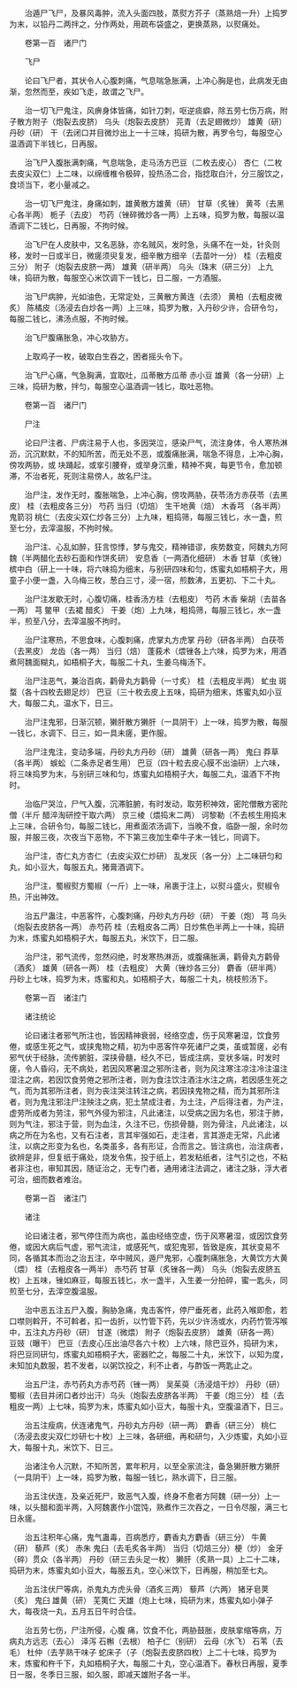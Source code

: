 <!-- { "loadSidebar": true } -->
　　治遁尸飞尸，及暴风毒肿，流入头面四肢，蒸熨方芥子（蒸熟焙一升）上捣罗为末，以铅丹二两拌之，分作两处，用疏布袋盛之，更换蒸熟，以熨痛处。

　　卷第一百　诸尸门

　　飞尸

　　论曰飞尸者，其状令人心腹刺痛，气息喘急胀满，上冲心胸是也，此病发无由渐，忽然而至，疾如飞走，故谓之飞尸。

　　治一切飞尸鬼注，风痹身体皆痛，如针刀刺，呕逆痰癖，除五劳七伤万病，附子散方附子（炮裂去皮脐） 乌头（炮裂去皮脐） 芫青（去足翅微炒） 雄黄（研） 丹砂（研） 干（去闭口并目微炒出上一十三味，捣研为散，再罗令匀，每服空心温酒调下半钱匕，日再服。

　　治飞尸入腹胀满刺痛，气息喘急，走马汤方巴豆（二枚去皮心） 杏仁（二枚去皮尖双仁）上二味，以绵缠椎令极碎，投热汤二合，指捻取白汁，分三服饮之，食顷当下，老小量减之。

　　治一切飞尸鬼注，身痛如刺，雄黄散方雄黄（研） 甘草（炙锉） 黄芩（去黑心各半两） 栀子（去皮） 芍药（锉碎微炒各一两）上五味，捣罗为散，每服以温酒调下二钱匕，日再服，不拘时候。

　　治飞尸在人皮肤中，又名恶脉，亦名贼风，发时急，头痛不在一处，针灸则移，发时一日或半日，微瘥须臾复发，细辛散方细辛（去苗叶一分） 桂（去粗皮三分） 附子（炮裂去皮脐一两） 雄黄（研半两） 乌头（珠末（研三分） 上九味，捣研为散，每服空心米饮调下一钱匕，日二服，一方酒服。

　　治飞尸病肿，光如油色，无常定处，三黄散方黄连（去须） 黄柏（去粗皮微炙） 陈橘皮（汤浸去白炒各一两）上三味，捣罗为散，入丹砂少许，合研令匀，每服二钱匕，沸汤点服，不拘时候。

　　治飞尸腹痛胀急，冲心攻胁方。

　　上取鸡子一枚，破取白生吞之，困者摇头令下。

　　治飞尸心痛，气急胸满，宜取吐，瓜蒂散方瓜蒂 赤小豆 雄黄（各一分研）上三味，捣研为散，拌匀，每服空心温酒调一钱匕，取吐恶物。

　　卷第一百　诸尸门

　　尸注

　　论曰尸注者、尸病注易于人也，多因哭泣，感染尸气，流注身体，令人寒热淋沥，沉沉默默，不的知所苦，而无处不恶，或腹痛胀满，喘急不得息，上冲心胸，傍攻两胁，或 块踊起，或挛引腰脊，或举身沉重，精神不爽，每更节令，愈加顿滞，不治者死，死则注易傍人，故名尸注。

　　治尸注，发作无时，腹胀喘急，上冲心胸，傍攻两胁，茯苓汤方赤茯苓（去黑皮） 桂（去粗皮各三分） 芍药 当归（切焙） 生干地黄（焙） 木香芎 （各半两） 鬼箭羽 桃仁（去皮尖双仁炒各三分）上九味，粗捣筛，每服三钱匕，水一盏，煎至七分，去滓温服，不拘时候。

　　治尸注、心乱如醉，狂言惊悸，梦与鬼交，精神错谬，疾势数变，阿魏丸方阿魏（半两醋化去砂石面和作饼炙研） 安息香（一两酒化细研） 木香 甘草（炙锉）槟中白（研上一十味，将六味捣为细末，与别研四味和匀，炼蜜丸如梧桐子大，用童子小便一盏，入乌梅三枚，葱白三寸，浸一宿，煎数沸，五更初、下二十丸。

　　治尸注发歇无时，心腹切痛，桂香汤方桂（去粗皮） 芍药 木香 柴胡（去苗各一两） 芎 鳖甲（去裙 醋炙） 干姜（炮）上九味，粗捣筛，每服三钱匕，水一盏半，煎至八分，去滓温服不拘时。

　　治尸注寒热，不思食味，心腹刺痛，虎掌丸方虎掌 丹砂（研各半两） 白茯苓（去黑皮） 龙齿（各一两） 当归（焙） 蓬莪术（煨锉各上六味，捣罗为末，用酒煮阿魏面糊丸，如梧桐子大，每服二十丸，生姜乌梅汤下。

　　治尸注恶气，兼治百病，鹳骨丸方鹳骨（一寸炙） 桂（去粗皮半两） 虻虫 斑蝥（各十四枚去翅足炒） 巴豆（三十枚去皮上五味，捣研为细末，炼蜜丸如小豆大，每服二丸，温水下，日三。

　　治尸注鬼邪，日渐沉顿，獭肝散方獭肝（一具阴干）上一味，捣罗为散，每服一钱匕，水调下、日三，如一具未瘥，更作服。

　　治尸注鬼注，变动多端，丹砂丸方丹砂（研） 雄黄（研各一两） 鬼臼 莽草（各半两） 蜈蚣（二条赤足者生用） 巴豆（四十粒去皮心膜不出油研）上六味，将三味捣罗为末，与别研三味和匀，炼蜜丸如梧桐子大，每服二丸，温酒下不拘时。

　　治临尸哭泣，尸气入腹，沉滞脏腑，有时发动，取劳积神效，密陀僧散方密陀僧（半斤 醋淬淘研控干取六两） 京三棱（煨捣末二两） 诃黎勒（不去核生用捣末上三味，合研令匀，每服二钱匕，用煮面浓汤调下，当晚不食，临卧一服，余时勿服，并服三夜，次夜当下恶物，不下第三夜加生牵牛子末一钱匕，同调下。

　　治尸注，杏仁丸方杏仁（去皮尖双仁炒研） 乱发灰（各一分）上二味研匀和丸，如小豆大，每服五丸，猪膏酒调下。

　　治尸注，蜀椒熨方蜀椒（一斤）上一味，帛裹于注上，以熨斗盛火，熨椒令热，汗出神效。

　　治五尸蛊注，中恶客忤，心腹刺痛，丹砂丸方丹砂（研） 干姜（炮） 芎 乌头（炮裂去皮脐各一两） 赤芍药 桂（去粗皮各二两）日炒焦色半两上一十味，捣研为末，炼蜜丸如梧桐子大，每服五丸，米饮下，日二服。

　　治尸注，邪气流传，忽然闷绝，时发寒热淋沥，或腹痛胀满，鹳骨丸方鹳骨（酒炙） 雄黄（研各一两） 桂（去粗皮） 大黄（锉炒各三分） 麝香（研半两） 丹砂上七味，捣罗为末，炼蜜和丸，如梧桐子大，每服二十丸，桃枝煎汤下。

　　卷第一百　诸注门

　　诸注统论

　　论曰诸注者邪气所注也，皆因精神衰弱，经络空虚，伤于风寒暑湿，饮食劳倦，或感生死之气，或挟鬼物之精，初为中恶客忤卒死诸尸之类，虽或暂瘥，必有邪气伏于经脉，流传腑脏，深挟骨髓，经久不已，皆成注病，变状多端，时发时瘥，令人昏闷，无不病处，若因风寒暑湿之邪所注者，则为风注寒注凉注冷注温注湿注之病，若因饮食劳倦之邪所注者，则为食注饮注酒注水注之病，若因感生死之气，而为其邪所注者，则为丧注哭注转注之病，若因挟鬼物之精，而为其邪所注者，则为鬼注邪注尸注殃注之病，犯土禁成注者，为土注，产后得注者，为产注，虚劳所成者为劳注，邪气外侵为邪注，凡此诸注，以受病之因为名也，邪注于肺，则为气注，邪注于营，则为血注，久注不已，伤损骨髓，则为骨注，凡此诸注，以病之所在为名也，又有石注者，言其牢强如石，走注者，言其游走无常，凡此诸注，以病之形变为名也，名类虽多，各有形证，合而言之。皆注病也，治注病者，欲辨是非，但复纸于痛处，烧发令焦，投于纸上，若发粘纸者，注气引之也，不粘者非注也，审知其因，随证治之，无专门者，通用诸注法调之，诸注之脉，浮大者可治，细而数者难治。

　　卷第一百　诸注门

　　诸注

　　论曰诸注者，邪气停住而为病也，盖由经络空虚，伤于风寒暑湿，或因饮食劳倦，或因大病后气虚，邪气流注，或感死气，或犯鬼邪，皆致是疾，其状变易不同，各循其本而治之治五注，卒中贼风，遁尸鬼邪，心腹刺痛胀急，大黄饮方大黄（煨） 桂（去粗皮各一两半） 赤芍药 甘草（炙锉各一两） 乌头（炮裂去皮脐五枚）上五味，锉如麻豆，每服五钱匕，水一盏半，入生姜一分拍碎，蜜一匙头，同煎至七分，去滓空腹温服。

　　治中恶五注五尸入腹，胸胁急痛，鬼击客忤，停尸垂死者，此药入喉即愈，若口噤则斡开，不可斡者，扣一齿折，以竹管下药，先以少许汤或水，内药竹管泻喉中，五注丸方丹砂（研） 甘遂（微煨） 附子（炮裂去皮脐） 雄黄（研各一两） 豆豉（曝干） 巴豆（去皮心压出油尽各六十枚）上六味，除巴豆外，捣研为末，将巴豆同研匀，炼蜜丸如梧桐子大，密器贮之，每服二十丸，米饮下，以知为度，未知加丸数服，若不发者，以粥饮投之，利不止者，与酢饭一两匙止之。

　　治五尸注，赤芍药丸方赤芍药（锉一两） 吴茱萸（汤浸焙干炒） 丹砂（研） 蜀椒（去目并闭口者炒出汗）乌头（炮裂去皮脐各半两） 干姜（炮三分） 桂（去粗皮一两）上七味，捣罗为末，炼蜜丸如小豆大，每服十丸，空腹温酒下，日三。

　　治五注瘦病，伏连诸鬼气，丹砂丸方丹砂（研一两） 麝香（研三分） 桃仁（汤浸去皮尖双仁炒研七十枚）上三味，各研细，再和研匀，入少炼蜜，丸如小豆大，每服十丸，米饮下、日三。

　　治诸注令人沉默，不知所苦，累年积月，以至全家流注，备急獭肝散方獭肝（一具阴干）上一味，捣罗为散，每服一钱匕，熟水调下，日三服。

　　治五注伏连，及亲近死尸，致恶气入腹，终身不愈者方阿魏（研一分）上一味，以头醋和面半两，入阿魏裹作小馄饨，熟煮作三次吞之，一日令尽服，满三七日永瘥。

　　治五注积年心痛，鬼气蛊毒，百病悉疗，麝香丸方麝香（研三分） 牛黄（研） 藜芦（炙） 赤朱 鬼臼（去毛炙各半两） 当归（切焙三分）梗（炒） 金牙（碎）贯众（各半两） 丹砂（研三去头足一枚） 獭肝（炙熟一具）上二十二味，捣研为末，炼蜜丸如小豆大，每服五丸，空心米饮下，日再服，稍加至七丸。

　　治五注伏尸等病，杀鬼丸方虎头骨（酒炙三两） 藜芦（六两） 猪牙皂荚（炙） 鬼臼 雄黄（研） 芜荑仁 天雄（炮上七味，捣研为末，炼蜜丸如小弹子大，每夜烧一丸，五月五日午时合佳。

　　治五劳七伤，尸注所侵，心腹 痛，饮食不化，两胁鼓胀，皮肤挛缩等病，万病丸方远志（去心） 泽泻 石槲（去根） 柏子仁（别研） 云母（水飞） 石苇（去毛） 杜仲（去芋熟干味子 蛇床子（子（炮裂去皮脐四枚）上二十七味，捣罗为末，炼蜜和杵千下，丸如梧桐子大，每服二十丸，空心温酒下。春秋日再服，夏季日一服，冬季日三服，如久服，即减天雄附子各一半。

